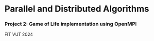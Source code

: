 # Parallel and Distributed Algorithms
### Project 2: Game of Life implementation using OpenMPI
FIT VUT 2024
